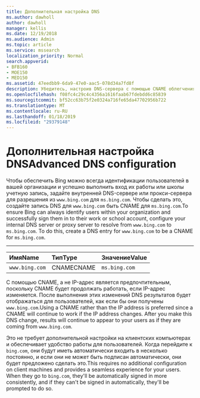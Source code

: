 ```yaml
---
title: Дополнительная настройка DNS
ms.author: dawholl
author: dawholl
manager: kellis
ms.date: 12/19/2018
ms.audience: Admin
ms.topic: article
ms.service: mssearch
localization_priority: Normal
search.appverid:
- BFB160
- MOE150
- MED150
ms.assetid: 47eedbb9-6da9-47e0-aac5-078d34a7fd8f
description: Убедитесь, настроив DNS-сервера с помощью CNAME облегчения работы входа для пользователей
ms.openlocfilehash: f08fc4c29c4c4356a1616faab67fdebdd6c85839
ms.sourcegitcommit: bf52cc63b75f2e0324a716fe65da47702956b722
ms.translationtype: MT
ms.contentlocale: ru-RU
ms.lasthandoff: 01/18/2019
ms.locfileid: "29379148"
---
```

# <a name="advanced-dns-configuration"></a><span data-ttu-id="a73f8-103">Дополнительная настройка DNS</span><span class="sxs-lookup"><span data-stu-id="a73f8-103">Advanced DNS configuration</span></span>

<span data-ttu-id="a73f8-p101">Чтобы обеспечить Bing можно всегда идентификации пользователей в вашей организации и успешно выполнить вход их работы или школы учетную запись, задайте внутренней DNS-сервере или прокси-сервера для разрешения из `www.bing.com` для `ms.bing.com`. Чтобы сделать это, создайте запись DNS для `www.bing.com` быть CNAME для `ms.bing.com`.</span><span class="sxs-lookup"><span data-stu-id="a73f8-p101">To ensure Bing can always identify users within your organization and successfully sign them in to their work or school account, configure your internal DNS server or proxy server to resolve from `www.bing.com` to `ms.bing.com`. To do this, create a DNS entry for `www.bing.com` to be a CNAME for `ms.bing.com`.</span></span>
  
****

|<span data-ttu-id="a73f8-106">**Имя**</span><span class="sxs-lookup"><span data-stu-id="a73f8-106">**Name**</span></span>|<span data-ttu-id="a73f8-107">**Тип**</span><span class="sxs-lookup"><span data-stu-id="a73f8-107">**Type**</span></span>|<span data-ttu-id="a73f8-108">**Значение**</span><span class="sxs-lookup"><span data-stu-id="a73f8-108">**Value**</span></span>|
|:-----|:-----|:-----|
|`www.bing.com`  <br/> |<span data-ttu-id="a73f8-109">CNAME</span><span class="sxs-lookup"><span data-stu-id="a73f8-109">CNAME</span></span>  <br/> |`ms.bing.com`  <br/> |
   
<span data-ttu-id="a73f8-p102">С помощью CNAME, а не IP-адрес является предпочтительным, поскольку CNAME будет продолжать работать, если IP-адрес изменяется. После выполнения этих изменений DNS результатов будет отображаться для пользователей, как если бы они получены `www.bing.com`.</span><span class="sxs-lookup"><span data-stu-id="a73f8-p102">Using a CNAME rather than the IP address is preferred since a CNAME will continue to work if the IP address changes. After you make this DNS change, results will continue to appear to your users as if they are coming from `www.bing.com`.</span></span> 
  
<span data-ttu-id="a73f8-p103">Это не требует дополнительной настройки на клиентских компьютерах и обеспечивает удобство работы для пользователей. Когда перейдите к `bing.com`, они будут иметь автоматически входить в несколько постоянно, и если они не может быть подписан автоматически, они будет предложено сделать это.</span><span class="sxs-lookup"><span data-stu-id="a73f8-p103">This requires no additional configuration on client machines and provides a seamless experience for your users. When they go to `bing.com`, they'll be automatically signed in more consistently, and if they can't be signed in automatically, they'll be prompted to do so.</span></span>
